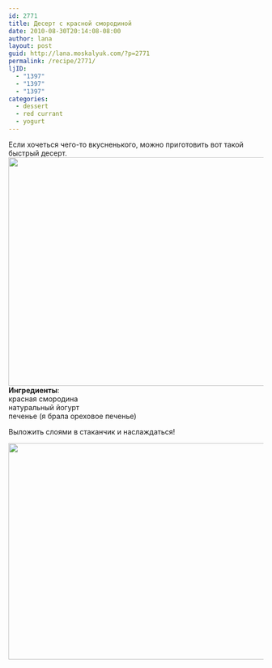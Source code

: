 ```yaml
---
id: 2771
title: Десерт с красной смородиной
date: 2010-08-30T20:14:08-08:00
author: lana
layout: post
guid: http://lana.moskalyuk.com/?p=2771
permalink: /recipe/2771/
ljID:
  - "1397"
  - "1397"
  - "1397"
categories:
  - dessert
  - red currant
  - yogurt
---
```

Если хочеться чего-то вкусненького, можно приготовить вот такой быстрый десерт.  
<img loading="lazy" class="alignnone" title="red currant dessert" src="http://farm5.static.flickr.com/4114/4944103144_d508661b63_z.jpg" alt="" width="640" height="451" />  
**Ингредиенты**:  
красная смородина  
натуральный йогурт  
печенье (я брала ореховое печенье)

Выложить слоями в стаканчик и наслаждаться!

<img loading="lazy" class="alignnone" title="desert with red currants" src="http://farm5.static.flickr.com/4142/4944106520_ddf96e25cf_z.jpg" alt="" width="640" height="427" />